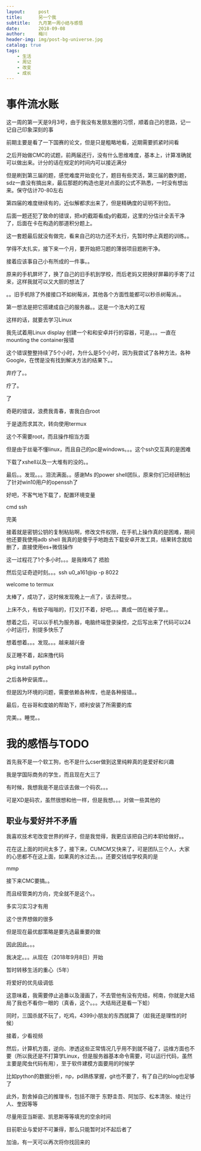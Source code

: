 ```yaml
---
layout:     post
title:      另一个我
subtitle:   九月第一周小结与感悟
date:       2018-09-08
author:     梅川
header-img: img/post-bg-universe.jpg
catalog: true
tags:
    - 生活
    - 周记
    - 改变
    - 成长
---
```

# 事件流水账

这一周的第一天是9月3号，由于我没有发朋友圈的习惯，顺着自己的思路，记一记自己印象深刻的事

前期主要是看了一下国赛的论文，但是只是粗略地看，近期需要抓紧时间看

之后开始做CMC的试题，前两届还行，没有什么思维难度，基本上，计算准确就可以做出来。计分的话在规定的时间内可以接近满分

但是刷到第三届的题，感觉难度开始变化了，题目有些灵活，第三届的数列题，sdz一直没有搞出来，最后那题的构造也是对点面的公式不熟悉，一时没有想出来。保守估计70-80左右

第四届的难度继续有的，近似解都求出来了，但是精确度的证明不到位。

后面一题还犯了致命的错误，把x的截距看成y的截距，这里的分估计全丢干净了，后面在卡在构造的那道积分题上。

这一套题最后就没有做完，看来自己的功力还不太行，先暂时停止真题的训练。。

学得不太扎实，接下来一个月，要开始把习题的薄弱项目题刷干净。

接着应该事自己小有所成的一件事。。

原来的手机屏坏了，换了自己的旧手机到学校，而后老妈又把换好屏幕的手寄了过来，这样我就可以又大胆的想法了

。。旧手机除了外接接口不如树莓派，其他各个方面性能都可以秒杀树莓派。。

第一想法是把它搭建成自己的服务器。。这是一个浩大的工程

这样的话，就要去学习Linux

我先试着用Linux display 创建一个和和安卓并行的容器，可是。。。一直在mounting the container报错

这个错误整整持续了5个小时，为什么是5个小时，因为我尝试了各种方法，各种Google，在愣是没有找到解决方法的结果下。。



弃疗了。。

疗了。

了

奇葩的错误，浪费我青春，害我白白root

于是退而求其次，转向使用termux

这个不需要root，而且操作相当方面

但是由于丝毫不懂linux，而且自己的pc是windows。。。这个ssh交互真的是困难

下载了xshell以及一大堆有的没的。。

最后。。发现。。。泪流满面。。感谢Ms 的power shell团队，原来你们已经研制出了针对win10用户的openssh了

好吧，不客气地下载了，配置环境变量

cmd  ssh 

完美

接着就是密钥公钥的复制粘贴啊，修改文件权限，在手机上操作真的是困难，期间他还要我使用adb shell 我真的是傻乎乎地跑去下载安卓开发工具，结果转念就给删了，直接使用es+微信操作

这一过程花了1个多小时。。。是我辣鸡了  捂脸

然后见证奇迹时刻。。。ssh u0_a161@ip -p 8022

welcome to termux

太棒了，成功了，这时候发现晚上一点了，该去碎觉。。

上床不久，有蚊子嗡嗡的，打又打不着，好吧。。。裹成一团在被子里。。

想着之后，可以以手机为服务器，电脑终端登录操控，之后写出来了代码可以24小时运行，别提多快乐了

想着想着。。。发现。。。越来越兴奋

反正睡不着，起床撸代码

pkg install python

之后各种安装库。。

但是因为环境的问题，需要依赖各种库，也是各种报错。。

最后，在谷哥和度娘的帮助下，顺利安装了所需要的库

完美。。睡觉。。

# 我的感悟与TODO

首先我不是一个软工狗，也不是什么cser做到这里纯粹真的是爱好和兴趣

我是学国际商务的学生，而且现在大三了

有时候，我想我是不是应该去做一个码农。。。

可是XD是码农，虽然很想和他一样，但是我想。。。对做一些其他的

## 职业与爱好并不矛盾

我喜欢技术宅改变世界的样子，但是我觉得，我更应该把自己的本职给做好。。

花在这上面的时间太多了，接下来，CUMCM又快来了，可是团队三个人，大家的心思都不在这上面，如果真的水过去。。。还要交钱给学校真的是

mmp

接下来CMC要搞。。

而且经管类的方向，完全就不是这个。。

多实习实习才有用

这个世界想做的很多

但是现在最优䣌策略是要先选最重要的做

因此因此。。。

我决定。。。从现在（2018年9月8日）开始

暂时转移生活的重心（5年）

将爱好的优先级调低

这意味着，我需要停止追番以及漫画了，不去管他有没有完结，柯南，你就是大结局了我也不看你一眼的（真香，这个。。。大结局还是看一下蛤）

同时，三国杀就不玩了，吃鸡，4399小朋友的东西就算了（趁我还是理性的时候）

接着，少看视频

然后，计算机方面，逆向、渗透这些正常情况几乎用不到就不碰了，运维方面也不要（所以我还是不打算学Linux，但是服务器基本命令需要，可以运行代码，虽然主要是爬虫代码有用），至于软件建模方面要用的时候学

比如python的数据分析，np，pd熟练掌握，git也不要了，有了自己的blog也足够了

此外，割舍掉自己的推理书，包括不限于 东野圭吾、阿加莎、松本清张、绫辻行人、奎因等等

尽量用亚当斯密、凯恩斯等等填充的空余时间

目前职业与爱好不可兼得，那么只能暂时对不起后者了

加油，有一天可以再次将你找回来的